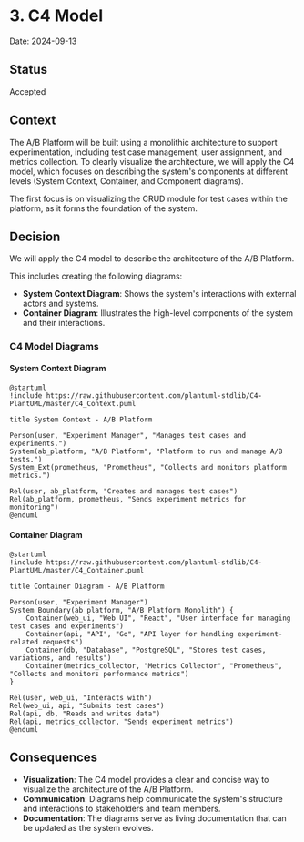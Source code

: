 # 3. C4 Model

Date: 2024-09-13

## Status

Accepted

## Context

The A/B Platform will be built using a monolithic architecture to support experimentation, including test case management, 
user assignment, and metrics collection. To clearly visualize the architecture, we will apply the C4 model,
which focuses on describing the system's components at different levels (System Context, Container, and Component diagrams).

The first focus is on visualizing the CRUD module for test cases within the platform, as it forms the foundation of the system.

## Decision

We will apply the C4 model to describe the architecture of the A/B Platform. 

This includes creating the following diagrams:

- **System Context Diagram**: Shows the system's interactions with external actors and systems.
- **Container Diagram**: Illustrates the high-level components of the system and their interactions.

### C4 Model Diagrams

#### System Context Diagram

```plantuml
@startuml
!include https://raw.githubusercontent.com/plantuml-stdlib/C4-PlantUML/master/C4_Context.puml

title System Context - A/B Platform

Person(user, "Experiment Manager", "Manages test cases and experiments.")
System(ab_platform, "A/B Platform", "Platform to run and manage A/B tests.")
System_Ext(prometheus, "Prometheus", "Collects and monitors platform metrics.")

Rel(user, ab_platform, "Creates and manages test cases")
Rel(ab_platform, prometheus, "Sends experiment metrics for monitoring")
@enduml
```

#### Container Diagram

```plantuml
@startuml
!include https://raw.githubusercontent.com/plantuml-stdlib/C4-PlantUML/master/C4_Container.puml

title Container Diagram - A/B Platform

Person(user, "Experiment Manager")
System_Boundary(ab_platform, "A/B Platform Monolith") {
    Container(web_ui, "Web UI", "React", "User interface for managing test cases and experiments")
    Container(api, "API", "Go", "API layer for handling experiment-related requests")
    Container(db, "Database", "PostgreSQL", "Stores test cases, variations, and results")
    Container(metrics_collector, "Metrics Collector", "Prometheus", "Collects and monitors performance metrics")
}

Rel(user, web_ui, "Interacts with")
Rel(web_ui, api, "Submits test cases")
Rel(api, db, "Reads and writes data")
Rel(api, metrics_collector, "Sends experiment metrics")
@enduml
```

## Consequences

- **Visualization**: The C4 model provides a clear and concise way to visualize the architecture of the A/B Platform.
- **Communication**: Diagrams help communicate the system's structure and interactions to stakeholders and team members.
- **Documentation**: The diagrams serve as living documentation that can be updated as the system evolves.
